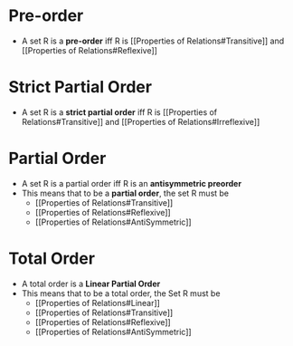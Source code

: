 # Pre-order
- A set R is a **pre-order** iff R is [[Properties of Relations#Transitive]] and [[Properties of Relations#Reflexive]]

# Strict Partial Order
- A set R is a **strict partial order** iff R is [[Properties of Relations#Transitive]] and [[Properties of Relations#Irreflexive]]

# Partial Order
- A set R is a partial order iff R is an **antisymmetric preorder**
- This means that to be a **partial order**, the set R must be
	- [[Properties of Relations#Transitive]]
	- [[Properties of Relations#Reflexive]]
	- [[Properties of Relations#AntiSymmetric]]


# Total Order
- A total order is a **Linear Partial Order**
- This means that to be a total order, the Set R must be
	- [[Properties of Relations#Linear]]
	- [[Properties of Relations#Transitive]]
	- [[Properties of Relations#Reflexive]]
	- [[Properties of Relations#AntiSymmetric]]
